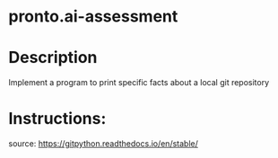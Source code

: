 # pronto.ai-assessment

# Description

Implement a program to print specific facts about a local git repository

# Instructions:

source: https://gitpython.readthedocs.io/en/stable/

